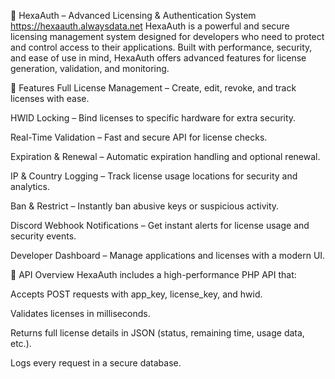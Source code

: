 🔐 HexaAuth – Advanced Licensing & Authentication System
https://hexaauth.alwaysdata.net
HexaAuth is a powerful and secure licensing management system designed for developers who need to protect and control access to their applications.
Built with performance, security, and ease of use in mind, HexaAuth offers advanced features for license generation, validation, and monitoring.

🚀 Features
Full License Management – Create, edit, revoke, and track licenses with ease.

HWID Locking – Bind licenses to specific hardware for extra security.

Real-Time Validation – Fast and secure API for license checks.

Expiration & Renewal – Automatic expiration handling and optional renewal.

IP & Country Logging – Track license usage locations for security and analytics.

Ban & Restrict – Instantly ban abusive keys or suspicious activity.

Discord Webhook Notifications – Get instant alerts for license usage and security events.

Developer Dashboard – Manage applications and licenses with a modern UI.

📡 API Overview
HexaAuth includes a high-performance PHP API that:

Accepts POST requests with app_key, license_key, and hwid.

Validates licenses in milliseconds.

Returns full license details in JSON (status, remaining time, usage data, etc.).

Logs every request in a secure database.
